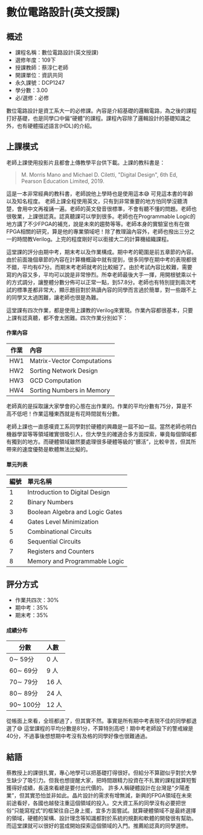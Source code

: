 
# 數位電路設計(英文授課)
## 概述
- 課程名稱：數位電路設計(英文授課)
- 選修年度：109下
- 授課教師：蔡淳仁老師
- 開課單位：資訊共同   
- 永久課號：DCP1247
- 學分數：3.00
- 必/選修：必修

數位電路設計是資工系大一的必修課。內容是介紹基礎的邏輯電路，為之後的課程打好基礎，也是同學口中偏“硬體”的課程。課程內容除了邏輯設計的基礎知識之外，也有硬體描述語言(HDL)的介紹。

## 上課模式
老師上課使用投影片且都會上傳教學平台供下載。上課的教科書是：
> M. Morris Mano and Michael D. Ciletti, "Digital Design", 6th Ed, Pearson Education Limited, 2019.

這是一本非常經典的教科書，老師說他上學時也是使用這本😅 可見這本書的年齡以及知名程度。
老師上課全程使用英文，只有到非常重要的地方怕同學沒聽清楚，會用中文再複誦一遍。老師的英文發音很標準，不會有聽不懂的問題。老師也很敬業，上課很認真。認真聽課可以學到很多。老師也在Programmable Logic的地方講了不少FPGA的補充，說是未來的趨勢等等。老師本身的實驗室也有在做FPGA相關的研究，算是他的專業領域吧！除了教理論內容外，老師也撥出三分之一的時間教Verilog。上完的程度剛好可以銜接大二的計算機組織課程。

這堂課的評分由期中考，期末考以及作業構成。期中考的範圍是前五章節的內容。由於前面幾個章節的內容在計算機概論中就有提到，很多同學在期中考的表現都很不錯，平均有67分。而期末考老師就考的比較細了。由於考試內容比較難，需要寫的內容又多，平均可以說是非常慘烈。所幸老師最後大手一揮，用開根號乘以十的方式調分，讓整體分數分佈可以正常一點，到57.8分。老師也有特別提到兩次考試的標準差都非常大，顯示題目對於熟讀內容的同學而言過於簡單，對一些跟不上的同學又太過困難，讓老師也很是為難。

這堂課有四次作業，都是使用上課教的Verilog來實現。作業內容都很基本，只要上課有認真聽，都不會太困難。四次作業分別如下：
#### 作業內容
   作業 | 內容
--------|:-----
HW1| Matrix-Vector Computations
HW2| Sorting Network Design
HW3| GCD Computation
HW4| Sorting Numbers in Memory






老師真的是採取讓大家學會的心態在出作業的。作業的平均分數有75分，算是不高不低吧！作業這種東西就是有花時間就有分數。

老師上課也一直感嘆資工系同學對於硬體的興趣是一屆不如一屆。當然老師也明白機器學習等等領域確實很吸引人，但大學生的確適合多方面探索，畢竟每個領域都有獨到的地方。而硬體領域雖然要處理很多硬體等級的“髒活”，比較辛苦，但其所帶來的速度優勢是軟體無法比擬的。

#### 單元列表

編號 | 單元名稱
--------|:-----
1|Introduction to Digital Design
2|Binary Numbers
3|Boolean Algebra and Logic Gates
4|Gates Level Minimization
5|Combinational Circuits
6|Sequential Circuits
7|Registers and Counters
8|Memory and Programmable Logic


## 評分方式
- 作業共四次：30%
- 期中考：35%
- 期末考：35% 

#### 成績分布
   分數 | 人數
--------|:-----
0∼ 59分| 0 人
60∼ 69分| 9 人
70∼ 79分| 16 人
80∼ 89分| 24 人
90~ 100分| 12 人

從帳面上來看，全班都過了，但其實不然。事實是所有期中考表現不佳的同學都退選了😅 這堂課程的平均分數是81分，不算特別高吧！期中考老師設下的警戒線是40分，不過事後想想期中考沒有及格的同學好像也很難通過。
## 結語
蔡教授上的課很扎實，專心地學可以把基礎打得很好。但給分不算甜似乎對於大學生缺少了吸引力。但我也想提醒大家，把時間跟精力投資在不扎實的課程就算短暫獲得好成績，長遠來看總是要付出代價的。
許多人稱硬體設計在台灣是“夕陽產業”，但其實恐怕並非如此。晶片設計的需求有增無減，新興的FPGA領域在未來前途看好，各國也越發注重這個領域的投入。交大資工系的同學沒有必要把世俗“只能寫程式”的框架往自己身上擺，宜多方面嘗試。就算硬體領域不是最終選擇的領域，硬體的架構、設計理念等知識都對於系統的規劃和軟體的開發很有幫助。而這堂課就可以很好的當成開始探索這個領域的入門。推薦給認真的同學選修。
